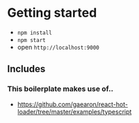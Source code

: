 # Getting started

- `npm install`
- `npm start`
- open `http://localhost:9000`

## Includes


### This boilerplate makes use of..

- https://github.com/gaearon/react-hot-loader/tree/master/examples/typescript